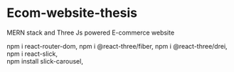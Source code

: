 # Ecom-website-thesis
MERN stack and Three Js powered E-commerce website 

npm i react-router-dom,
npm i @react-three/fiber,
npm i @react-three/drei,
 npm i react-slick,   
npm install slick-carousel,

